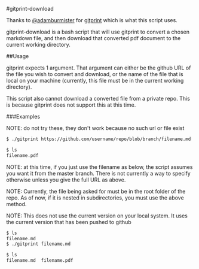 #gitprint-download

Thanks to [@adamburmister](https://github.com/adamburmister) for [gitprint](https://github.com/adamburmister/gitprint.com)
which is what this script uses.

gitprint-download is a bash script that will use gitprint to convert a chosen
markdown file, and then download that converted pdf document to the current
working directory.

##Usage

gitprint expects 1 argument. That argument can either be the github URL of the
file you wish to convert and download, or the name of the file that is local on
your machine (currently, this file must be in the current working directory).

This script also cannot download a converted file from a private repo. This is
because gitprint does not support this at this time.

###Examples

NOTE: do not try these, they don't work because no such url or file exist


```bash
$ ./gitprint https://github.com/username/repo/blob/branch/filename.md

$ ls
filename.pdf
```

NOTE: at this time, if you just use the filename as below, the script assumes
you want it from the master branch. There is not currently a way to specify
otherwise unless you give the full URL as above.

NOTE: Currently, the file being asked for must be in the root folder of the
repo. As of now, if it is nested in subdirectories, you must use the above
method.

NOTE: This does not use the current version on your local system. It uses the
current version that has been pushed to github

```bash
$ ls
filename.md
$ ./gitprint filename.md

$ ls
filename.md  filename.pdf
```

